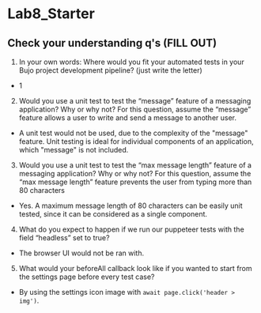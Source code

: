 # Lab8_Starter

## Check your understanding q's (FILL OUT)
1. In your own words: Where would you fit your automated tests in your Bujo project development pipeline? (just write the letter)
- 1

2. Would you use a unit test to test the “message” feature of a messaging application? Why or why not? For this question, assume the “message” feature allows a user to write and send a message to another user.
- A unit test would not be used, due to the complexity of the "message" feature. Unit testing is ideal for individual components of an application, which "message" is not included.

3. Would you use a unit test to test the “max message length” feature of a messaging application? Why or why not? For this question, assume the “max message length” feature prevents the user from typing more than 80 characters
- Yes. A maximum message length of 80 characters can be easily unit tested, since it can be considered as a single component.

4. What do you expect to happen if we run our puppeteer tests with the field “headless” set to true?
- The browser UI would not be ran with.

5. What would your beforeAll callback look like if you wanted to start from the settings page before every test case?
- By using the settings icon image with `await page.click('header > img')`.
